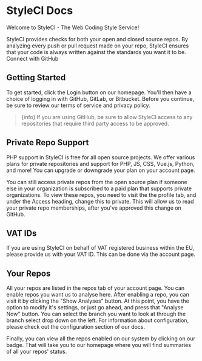# StyleCI Docs

Welcome to StyleCI - The Web Coding Style Service!

StyleCI provides checks for both your open and closed source repos. By analyzing every push or pull request made on your repo, StyleCI ensures that your code is always written against the standards you want it to be.
Connect with GitHub

## Getting Started

To get started, click the Login button on our homepage. You'll then have a choice of logging in with GitHub, GitLab, or Bitbucket. Before you continue, be sure to review our terms of service and privacy policy.

> {info} If you are using GitHub, be sure to allow StyleCI access to any repositories that require third party access to be approved.

## Private Repo Support

PHP support in StyleCI is free for all open source projects. We offer various plans for private repositories and support for PHP, JS, CSS, Vue.js, Python, and more! You can upgrade or downgrade your plan on your account page.

You can still access private repos from the open source plan if someone else in your organization is subscribed to a paid plan that supports private organizations. To view these repos, you need to visit the the profile tab, and under the Access heading, change this to private. This will allow us to read your private repo memberships, after you've approved this change on GitHub.

## VAT IDs

If you are using StyleCI on behalf of VAT registered business within the EU, please provide us with your VAT ID. This can be done via the account page.

## Your Repos

All your repos are listed in the repos tab of your account page. You can enable repos you want us to analyse here. After enabling a repo, you can visit it by clicking the "Show Analyses" button. At this point, you have the option to modify it's settings, or just go ahead, and press that "Analyse Now" button. You can select the branch you want to look at through the branch select drop down on the left. For information about configuration, please check out the configuration section of our docs.

Finally, you can view all the repos enabled on our system by clicking on our badge. That will take you to our homepage where you will find summaries of all your repos' status.
